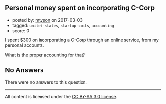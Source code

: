 ## Personal money spent on incorporating C-Corp

- posted by: [mtyson](https://stackexchange.com/users/213709/mtyson) on 2017-03-03
- tagged: `united-states`, `startup-costs`, `accounting`
- score: 0

I spent $300 on incorporating a C-Corp through an online service, from my personal accounts.

What is the proper accounting for that?

## No Answers

There were no answers to this question.


---

All content is licensed under the [CC BY-SA 3.0 license](https://creativecommons.org/licenses/by-sa/3.0/).
